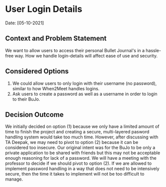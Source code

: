 # User Login Details
Date: [05-10-2021]

## Context and Problem Statement
We want to allow users to access their personal Bullet Journal's in a hassle-free way. How we handle login-details will affect 
ease of use and security. 

## Considered Options
1. We could allow users to only login with their username (no password), similar to how When2Meet handles logins. 
2. Ask users to create a password as well as a username in order to login to their BuJo. 

## Decision Outcome
We initially decided on option (1) because we only have a limited amount of time to finish the project and creating a secure, multi-layered pasword handling system would take too much time. However, after discussing with TA Deepak, we may need to pivot to option (2) because it can be considered too insecure. Our original intent was for the BuJo to be only a private application to be shared with friends but this may not be acceptable enough reasoning for lack of a password. We will have a meeting with the professor to decide if we should pivot to option (2). If we are allowed to implement password handling in a way that does not need to be intensively secure, then the time it takes to implement will not be too difficult to manage. 
